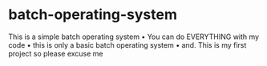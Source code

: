 # batch-operating-system
This is a simple batch operating system
 • You can do EVERYTHING with my code 
 • this is only a basic batch operating system
 • and. This is my first project so please excuse me






